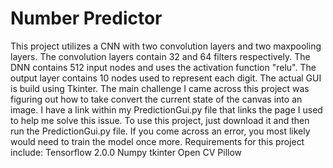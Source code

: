# Number Predictor
 
This project utilizes a CNN with two convolution layers and two maxpooling layers. The convolution layers contain 32 and 64 filters respectively. The DNN contains 512 input nodes and uses the activation function "relu". The output layer contains 10 nodes used to represent each digit. The actual GUI is build using Tkinter. The main challenge I came across this project was figuring out how to take convert the current state of the canvas into an image. I have a link within my PredictionGui.py file that links the page I used to help me solve this issue. To use this project, just download it and then run the PredictionGui.py file. If you come across an error, you most likely would need to train the model once more. 
Requirements for this project include: 
Tensorflow 2.0.0
Numpy
tkinter
Open CV
Pillow


